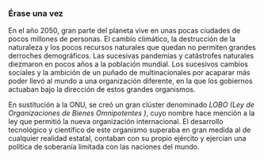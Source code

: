 ### Érase una vez

 En el año 2050, gran parte del planeta vive en unas pocas ciudades de pocos millones de personas. El cambio climático, la destrucción de la naturaleza y los pocos recursos naturales que quedan no permiten grandes derroches demográficos. Las sucesivas pandemias y catástrofes naturales diezmaron en pocos años a la población mundial. Los sucesivos cambios sociales y la ambición de un puñado de multinacionales por acaparar más poder llevó al mundo a una organización diferente, en la que los gobiernos actuaban bajo la dirección de estos grandes organismos.
 
 En sustitución a la ONU, se creó un gran clúster denominado *LOBO (Ley de Organizaciones de Bienes Omnipotentes )*, cuyo nombre hace mención a la ley que permitió la nueva organización internacional. El desarrollo tecnológico y científico de este organismo superaba en gran medida al de cualquier realidad estatal, contaban con su propio ejército y ejercían una política de soberanía limitada con las naciones del mundo.
